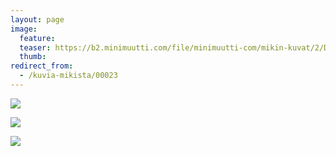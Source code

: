 ```yaml
---
layout: page
image:
  feature:
  teaser: https://b2.minimuutti.com/file/minimuutti-com/mikin-kuvat/2/DSC05543-245px.jpg
  thumb:
redirect_from:
  - /kuvia-mikista/00023
---
```


![](https://b2.minimuutti.com/file/minimuutti-com/mikin-kuvat/2/DSC05528-800px.jpg)

![](https://b2.minimuutti.com/file/minimuutti-com/mikin-kuvat/2/DSC05534-800px.jpg)

![](https://b2.minimuutti.com/file/minimuutti-com/mikin-kuvat/2/DSC05543-800px.jpg)
